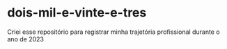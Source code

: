 # dois-mil-e-vinte-e-tres

Criei esse repositório para registrar minha trajetória profissional durante o ano de 2023
